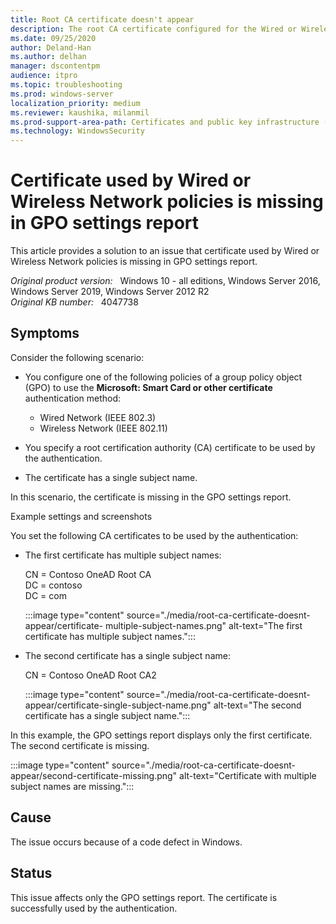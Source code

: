 ```yaml
---
title: Root CA certificate doesn't appear
description: The root CA certificate configured for the Wired or Wireless Network policies does not appear in the GPO settings report if its subject contains only one name.
ms.date: 09/25/2020
author: Deland-Han 
ms.author: delhan
manager: dscontentpm
audience: itpro
ms.topic: troubleshooting
ms.prod: windows-server
localization_priority: medium
ms.reviewer: kaushika, milanmil
ms.prod-support-area-path: Certificates and public key infrastructure (PKI)
ms.technology: WindowsSecurity
---
```

# Certificate used by Wired or Wireless Network policies is missing in GPO settings report

This article provides a solution to an issue that certificate used by Wired or Wireless Network policies is missing in GPO settings report.

_Original product version:_ &nbsp; Windows 10 - all editions, Windows Server 2016, Windows Server 2019, Windows Server 2012 R2  
_Original KB number:_ &nbsp; 4047738

## Symptoms

Consider the following scenario:

- You configure one of the following policies of a group policy object (GPO) to use the **Microsoft: Smart Card or other certificate** authentication method:

  - Wired Network (IEEE 802.3)
  - Wireless Network (IEEE 802.11)
- You specify a root certification authority (CA) certificate to be used by the authentication.
- The certificate has a single subject name.

In this scenario, the certificate is missing in the GPO settings report.

Example settings and screenshots

You set the following CA certificates to be used by the authentication:

- The first certificate has multiple subject names:

    CN = Contoso OneAD Root CA  
    DC = contoso  
    DC = com  

    :::image type="content" source="./media/root-ca-certificate-doesnt-appear/certificate- multiple-subject-names.png" alt-text="The first certificate has multiple subject names.":::

- The second certificate has a single subject name:

    CN = Contoso OneAD Root CA2

    :::image type="content" source="./media/root-ca-certificate-doesnt-appear/certificate-single-subject-name.png" alt-text="The second certificate has a single subject name.":::

In this example, the GPO settings report displays only the first certificate. The second certificate is missing.

:::image type="content" source="./media/root-ca-certificate-doesnt-appear/second-certificate-missing.png" alt-text="Certificate with multiple subject names are missing.":::  

## Cause

The issue occurs because of a code defect in Windows.

## Status

This issue affects only the GPO settings report. The certificate is successfully used by the authentication.
